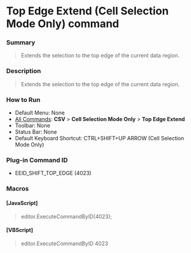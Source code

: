 # Top Edge Extend (Cell Selection Mode Only) command

### Summary

> Extends the selection to the top edge of the current data region.

### Description

> Extends the selection to the top edge of the current data region.

### How to Run

- Default Menu: None
- [All Commands](../tools/all_commands): **CSV** \> **Cell Selection Mode Only** \> **Top Edge Extend**
- Toolbar: None
- Status Bar: None
- Default Keyboard Shortcut: CTRL+SHIFT+UP ARROW (Cell Selection Mode Only)

### Plug-in Command ID

- EEID\_SHIFT\_TOP\_EDGE (4023)

### Macros

#### \[JavaScript\]

> editor.ExecuteCommandByID(4023);

#### \[VBScript\]

> editor.ExecuteCommandByID 4023
